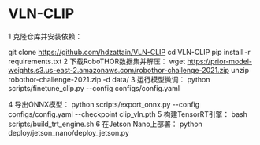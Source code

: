 # VLN-CLIP


1 克隆仓库并安装依赖：

git clone https://github.com/hdzattain/VLN-CLIP
cd VLN-CLIP
pip install -r requirements.txt
2 下载RoboTHOR数据集并解压：
wget https://prior-model-weights.s3.us-east-2.amazonaws.com/robothor-challenge-2021.zip
unzip robothor-challenge-2021.zip -d data/
3 运行模型微调：
python scripts/finetune_clip.py --config configs/config.yaml

4 导出ONNX模型：
python scripts/export_onnx.py --config configs/config.yaml --checkpoint clip_vln.pth
5 构建TensorRT引擎：
bash scripts/build_trt_engine.sh
6 在Jetson Nano上部署：
python deploy/jetson_nano/deploy_jetson.py
